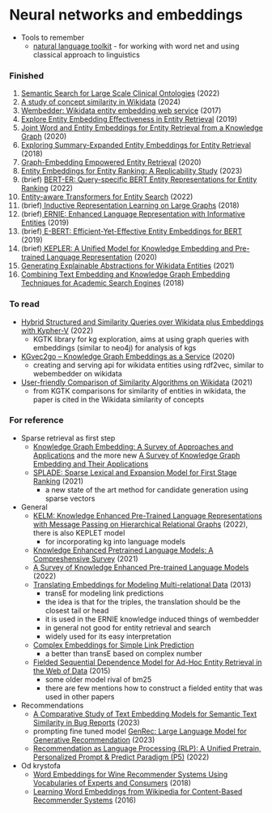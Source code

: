# Neural networks and embeddings



- Tools to remember
  - [natural language toolkit](https://www.nltk.org/) - for working with word net and using classical approach to linguistics


### Finished

1. [Semantic Search for Large Scale Clinical Ontologies](https://arxiv.org/abs/2201.00118) (2022)
2. [A study of concept similarity in Wikidata](https://content.iospress.com/articles/semantic-web/sw233520) (2024)
3. [Wembedder: Wikidata entity embedding web service](https://arxiv.org/abs/1710.04099) (2017)
4. [Explore Entity Embedding Effectiveness in Entity Retrieval](https://link.springer.com/chapter/10.1007/978-3-030-32381-3_9) (2019)
5. [Joint Word and Entity Embeddings for Entity Retrieval from a Knowledge Graph](https://link.springer.com/chapter/10.1007/978-3-030-45439-5_10) (2020)
6. [Exploring Summary-Expanded Entity Embeddings for Entity Retrieval](https://ceur-ws.org/Vol-2482/paper7.pdf) (2018)
7. [Graph-Embedding Empowered Entity Retrieval](https://arxiv.org/abs/2005.02843) (2020)
8. [Entity Embeddings for Entity Ranking: A Replicability Study](https://link.springer.com/chapter/10.1007/978-3-031-28241-6_8) (2023)
9. (brief) [BERT-ER: Query-specific BERT Entity Representations for Entity Ranking](https://www.semanticscholar.org/paper/BERT-ER%3A-Query-specific-BERT-Entity-Representations-Chatterjee-Dietz/95786e847d7d73911f3718cf59408ad9a9d5beb8) (2022)
10. [Entity-aware Transformers for Entity Search](https://arxiv.org/abs/2205.00820) (2022)
11. (brief)[ Inductive Representation Learning on Large Graphs](https://arxiv.org/abs/1706.02216) (2018)
12. (brief)[ ERNIE: Enhanced Language Representation with Informative Entities](https://arxiv.org/abs/1905.07129) (2019)
13. (brief)[ E-BERT: Efficient-Yet-Effective Entity Embeddings for BERT](https://arxiv.org/abs/1911.03681) (2019)
14. (brief)[ KEPLER: A Unified Model for Knowledge Embedding and Pre-trained Language Representation](https://arxiv.org/abs/1911.06136) (2020)
15. [Generating Explainable Abstractions for Wikidata Entities](https://wikidataworkshop.github.io/2022/papers/Wikidata_Workshop_2022_paper_8269.pdf) (2021)
16. [Combining Text Embedding and Knowledge Graph Embedding Techniques for Academic Search Engines](https://ceur-ws.org/Vol-2241/paper-08.pdf) (2018)

### To read


- [Hybrid Structured and Similarity Queries over Wikidata plus Embeddings with Kypher-V](https://wikidataworkshop.github.io/2022/papers/Wikidata_Workshop_2022_paper_7722.pdf) (2022)
  - KGTK library for kg exploration, aims at using graph queries with embeddings (similar to neo4j) for analysis of kgs
- [KGvec2go – Knowledge Graph Embeddings as a Service](https://aclanthology.org/2020.lrec-1.692.pdf) (2020)
  - creating and serving api for wikidata entities using rdf2vec, similar to webembedder on wikidata
- [User-friendly Comparison of Similarity Algorithms on Wikidata](https://www.semanticscholar.org/paper/User-friendly-Comparison-of-Similarity-Algorithms-Ilievski-Szekely/0f21f87dc9460356627d6ac7c53cc92d19233d4d) (2021)
  - from KGTK comparisons for similarity of entities in wikidata, the paper is cited in the Wikidata similarity of concepts




### For reference

- Sparse retrieval as first step
  - [Knowledge Graph Embedding: A Survey of Approaches and Applications](https://ieeexplore.ieee.org/document/8047276) and the more new [A Survey of Knowledge Graph Embedding and Their Applications](https://arxiv.org/abs/2107.07842)
  - [SPLADE: Sparse Lexical and Expansion Model for First Stage Ranking](https://arxiv.org/abs/2107.05720) (2021)
    - a new state of the art method for candidate generation using sparse vectors
- General
  -  [KELM: Knowledge Enhanced Pre-Trained Language Representations with Message Passing on Hierarchical Relational Graphs](https://arxiv.org/abs/2109.04223) (2022), there is also KEPLET model
     -  for incorporating kg into language models
  - [Knowledge Enhanced Pretrained Language Models: A Compreshensive Survey](https://www.semanticscholar.org/paper/Knowledge-Enhanced-Pretrained-Language-Models%3A-A-Wei-Wang/290867638c5ca520de5c48aa4336f196d426c226) (2021)
  - [A Survey of Knowledge Enhanced Pre-trained Language Models](https://arxiv.org/abs/2211.05994) (2022)
  - [Translating Embeddings for Modeling Multi-relational Data](https://www.semanticscholar.org/paper/Translating-Embeddings-for-Modeling-Data-Bordes-Usunier/2582ab7c70c9e7fcb84545944eba8f3a7f253248) (2013)
    - transE for modeling link predictions
    - the idea is that for the triples, the translation should be the closest tail or head
    - it is used in the ERNIE knowledge induced things of wembedder
    - in general not good for entity retrieval and search
    - widely used for its easy interpretation
  - [Complex Embeddings for Simple Link Prediction](https://www.semanticscholar.org/paper/Complex-Embeddings-for-Simple-Link-Prediction-Trouillon-Welbl/2218e2e1df2c3adfb70e0def2e326a39928aacfc)
    - a better than transE based on complex number
  - [Fielded Sequential Dependence Model for Ad-Hoc Entity Retrieval in the Web of Data](https://www.semanticscholar.org/paper/Fielded-Sequential-Dependence-Model-for-Ad-Hoc-in-Zhiltsov-Kotov/607a834558b16c318be9c735bea048ae6638841d) (2015)
    - some older model rival of bm25
    - there are few mentions how to construct a fielded entity that was used in other papers
- Recommendations
  - [A Comparative Study of Text Embedding Models for Semantic Text Similarity in Bug Reports](https://arxiv.org/abs/2308.09193) (2023)
  - prompting fine tuned model [GenRec: Large Language Model for Generative Recommendation](https://arxiv.org/abs/2307.00457) (2023)
  - [Recommendation as Language Processing (RLP): A Unified Pretrain, Personalized Prompt & Predict Paradigm (P5)](https://arxiv.org/pdf/2203.13366.pdf) (2022)
- Od krystofa
  - [Word Embeddings for Wine Recommender Systems Using Vocabularies of Experts and Consumers](https://www.ronpub.com/ojwt/OJWT_2018v5i1n04_Cruz.html) (2018)
  - [Learning Word Embeddings from Wikipedia for Content-Based Recommender Systems](https://link.springer.com/chapter/10.1007/978-3-319-30671-1_60) (2016)